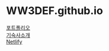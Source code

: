 # WW3DEF.github.io
[포트폴리오](https://WW3DEF.github.io/) <br>
[기숙사소개](https://WW3DEF.github.io/) <br>
[Netlify](https://ww3def-resume.netlify.app/)
